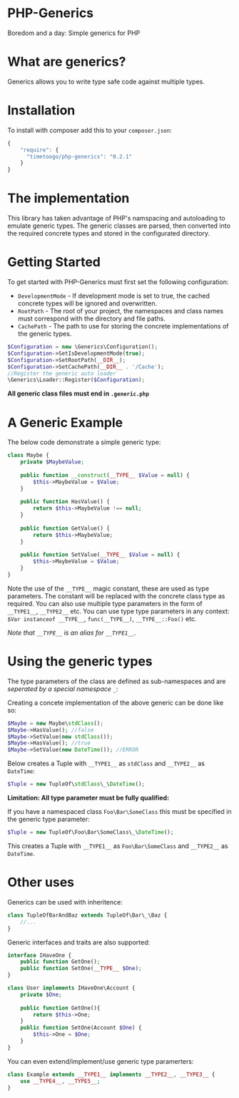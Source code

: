 PHP-Generics
============

Boredom and a day: Simple generics for PHP


What are generics?
==================
Generics allows you to write type safe code against multiple types.

Installation
============
To install with composer add this to your `composer.json`:
```javascript
{
    "require": {
      "timetoogo/php-generics": "0.2.1"
    }
}
```

The implementation
==================
This library has taken advantage of PHP's namspacing and autoloading to emulate generic types. 
The generic classes are parsed, then converted into the required concrete types and stored in the
configurated directory.

Getting Started
===============
To get started with PHP-Generics must first set the following configuration:
 - `DevelopmentMode` - If development mode is set to true, the cached concrete types will be ignored and overwritten.
 - `RootPath` - The root of your project, the namespaces and class names must correspond with the directory and file paths.
 - `CachePath` - The path to use for storing the concrete implementations of the generic types.

```php
$Configuration = new \Generics\Configuration();
$Configuration->SetIsDevelopmentMode(true);
$Configuration->SetRootPath(__DIR__);
$Configuration->SetCachePath(__DIR__ . '/Cache');
//Register the generic auto loader
\Generics\Loader::Register($Configuration);
```
**All generic class files must end in `.generic.php`**

A Generic Example
=================
The below code demonstrate a simple generic type:

```php
class Maybe {
    private $MaybeValue;
    
    public function __construct(__TYPE__ $Value = null) {
        $this->MaybeValue = $Value;
    }
    
    public function HasValue() {
        return $this->MaybeValue !== null;
    }
    
    public function GetValue() {
        return $this->MaybeValue;
    }
    
    public function SetValue(__TYPE__ $Value = null) {
        $this->MaybeValue = $Value;
    }
}
```

Note the use of the `__TYPE__` magic constant, these are used as type parameters. 
The constant will be replaced with the concrete class type as required.
You can also use multiple type parameters in the form of `__TYPE1__`, `__TYPE2__` etc.
You can use type type parameters in any context: `$Var instanceof __TYPE__`, `func(__TYPE__)`, `__TYPE__::Foo()` etc. 

*Note that `__TYPE__` is an alias for `__TYPE1__`.*

Using the generic types
=======================

The type parameters of the class are defined as sub-namespaces and are *seperated by a special namespace `_`*:

Creating a concete implementation of the above generic can be done like so:
```php
$Maybe = new Maybe\stdClass();
$Maybe->HasValue(); //false
$Maybe->SetValue(new stdClass());
$Maybe->HasValue(); //true
$Maybe->SetValue(new DateTime()); //ERROR

```

Below creates a Tuple with `__TYPE1__` as `stdClass` and `__TYPE2__` as `DateTime`:
```php 
$Tuple = new TupleOf\stdClass\_\DateTime();
```



**Limitation: All type parameter must be fully qualified:**

If you have a namespaced class `Foo\Bar\SomeClass` this must be specified in the generic type parameter:
```php
$Tuple = new TupleOf\Foo\Bar\SomeClass\_\DateTime();
```
This creates a Tuple with `__TYPE1__` as `Foo\Bar\SomeClass` and `__TYPE2__` as `DateTime`.

Other uses
==========
Generics can be used with inheritence:
```php
class TupleOfBarAndBaz extends TupleOf\Bar\_\Baz {
    //...
}
```

Generic interfaces and traits are also supported:
```php
interface IHaveOne {
    public function GetOne();
    public function SetOne(__TYPE__ $One);
}

class User implements IHaveOne\Account {
    private $One;
    
    public function GetOne(){
        return $this->One;
    }
    public function SetOne(Account $One) {
        $this->One = $One;
    }
}
```

You can even extend/implement/use generic type paramerters:
```php
class Example extends __TYPE1__ implements __TYPE2__, __TYPE3__ {
    use __TYPE4__, __TYPE5__;
}
```

